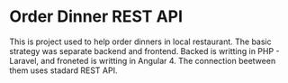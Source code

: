 # Order Dinner REST API

This is project used to help order dinners in local restaurant. 
The basic strategy was separate backend and frontend.
Backed is writting in PHP - Laravel, and froneted is writting in Angular 4. 
The connection beetween them uses stadard REST API.
